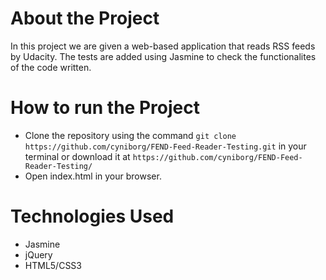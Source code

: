 # About the Project

In this project we are given a web-based application that reads RSS feeds by Udacity. The tests are added using Jasmine to check the functionalites of the code written.

# How to run the Project

- Clone the repository using the command `git clone https://github.com/cyniborg/FEND-Feed-Reader-Testing.git` in your terminal or download it at `https://github.com/cyniborg/FEND-Feed-Reader-Testing/`
- Open index.html in your browser.

# Technologies Used

- Jasmine
- jQuery
- HTML5/CSS3
